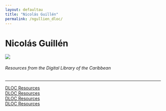 ```yaml
---
layout: defaultau
title: "Nicolás Guillén"
permalink: /ngullien_dloc/
---
```

<!-- partial:index.partial.html -->
<div class="content">
    <h1>Nicolás Guillén</h1>
    <div class="quote">
        <div><img src="https://collectionimages.npg.org.uk/std/mw148021/Nicols-Guilln-Batista.jpg" class="logo"></div>
    </div>
    <body>
    <h6>Resources from the Digital Library of the Caribbean</h6><hr> 
        <a href="https://www.dloc.com/AA00030379/00001/images" target="_blank">DLOC Resources</a><br>
        <a href="https://www.dloc.com/AA00084286/00001/images/120" target="_blank">DLOC Resources</a><br>
        <a href="https://www.dloc.com/AA00089838/00001/images/14" target="_blank">DLOC Resources</a><br>
        <a href="https://www.dloc.com/UF00029010/02277/pdf" target="_blank">DLOC Resources</a><br>
    </body> 
          </div>
  <!-- partial -->
<script src='https://cdnjs.cloudflare.com/ajax/libs/jquery/3.1.1/jquery.min.js'></script><script  src="{{ site.baseurl }}/assets/js/authorscript.js"></script>